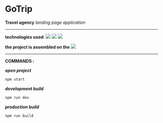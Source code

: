 # GoTrip
  
__Travel agency__
_landing page application_

___

__technologies used:__
![](https://img.shields.io/badge/-HTML-080908?style=for-the-badge&logo=html5) ![](https://img.shields.io/badge/-SCSS-080908?style=for-the-badge&logo=sass) ![](https://img.shields.io/badge/-javascript-080908?style=for-the-badge&logo=javascript) 

__the project is assembled on the__ ![](https://img.shields.io/badge/-webpack-080908?style=for-the-badge&logo=webpack)

___

__COMMANDS :__  

___open project___
 ```sh
 npm start
  ```
___development build___
 ```sh
 npm run dev
  ```
___production build___
 ```sh
 npm run build
  ```